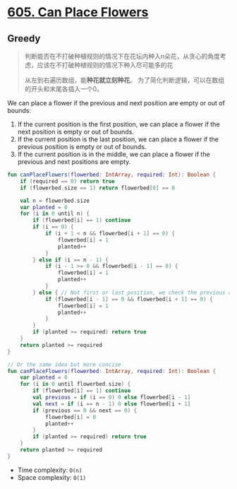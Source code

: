 # [605. Can Place Flowers](https://leetcode.com/problems/can-place-flowers/description/)

## Greedy

> 判断能否在不打破种植规则的情况下在花坛内种入n朵花，从贪心的角度考虑，应该在不打破种植规则的情况下种入尽可能多的花
>
> 从左到右遍历数组，能**种花就立刻种花**。
> 为了简化判断逻辑，可以在数组的开头和末尾各插入一个0。

We can place a flower if the previous and next position are empty or out of bounds:
1. If the current position is the first position, we can place a flower if the next position is empty or out of bounds.
2. If the current position is the last position, we can place a flower if the previous position is empty or out of bounds.
3. If the current position is in the middle, we can place a flower if the previous and next positions are empty.

```kotlin
fun canPlaceFlowers(flowerbed: IntArray, required: Int): Boolean {
    if (required == 0) return true
    if (flowerbed.size == 1) return flowerbed[0] == 0

    val n = flowerbed.size
    var planted = 0
    for (i in 0 until n) {
        if (flowerbed[i] == 1) continue
        if (i == 0) {
            if (i + 1 < n && flowerbed[i + 1] == 0) {
                flowerbed[i] = 1
                planted++
            }
        } else if (i == n - 1) {
            if (i - 1 >= 0 && flowerbed[i - 1] == 0) {
                flowerbed[i] = 1
                planted++
            }
        } else { // Not first or last position, we check the previous and next positions
            if (flowerbed[i - 1] == 0 && flowerbed[i + 1] == 0) {
                flowerbed[i] = 1
                planted++
            }
        }
        if (planted >= required) return true
    }
    return planted >= required
}

// Or the same idea but more concise
fun canPlaceFlowers(flowerbed: IntArray, required: Int): Boolean {
    var planted = 0
    for (i in 0 until flowerbed.size) {
        if (flowerbed[i] == 1) continue
        val previous = if (i == 0) 0 else flowerbed[i - 1]
        val next = if (i == n - 1) 0 else flowerbed[i + 1]
        if (previous == 0 && next == 0) {
            flowerbed[i] = 0
            planted++
        }
        if (planted >= required) return true
    }
    return planted >= required
}
```

* Time complexity: `O(n)`
* Space complexity: `O(1)`